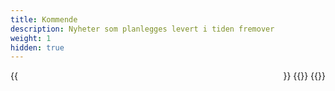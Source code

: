 ```yaml
---
title: Kommende
description: Nyheter som planlegges levert i tiden fremover
weight: 1
hidden: true
---
```


<div style="display: flex; flex-direction: row; justify-content: space-between; gap: 12px; flex-wrap: wrap;">
    {{<news-card 
        title="Betaling" 
        content="Tilby mulighet for å konfigurere brukerbetaling for tjenester som er gebyrbelagt eller hvor det er lov å kreve betaling." 
        timeline="Q2 2024" 
        githubUrl="https://github.com/digdir/roadmap/issues/80"
    >}}
    {{<news-card 
        title="Samhandlingstjenester"
        content="Større tjenester/prosesser som gjerne går over litt tid, involverer mange parter, har flere skjema med underprosesser, integrasjoner med andre systemer i andre offentlige etater osv."
        timeline="Q2 2024"
        githubUrl="https://github.com/digdir/roadmap/issues/83"
    >}}
    {{<news-card 
        title="Forbedret PDF"
        content="Forbedret funksjonalitet knyttet til generering av kvitterings-PDF."
        timeline="Q2 2024"
        githubUrl="https://github.com/digdir/roadmap/issues/351"
    >}}
</div>